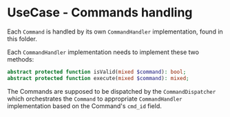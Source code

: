 # UseCase - Commands handling

Each `Command` is handled by its own `CommandHandler` implementation, found in this folder.

Each `CommandHandler` implementation needs to implement these two methods:

```php
abstract protected function isValid(mixed $command): bool;
abstract protected function execute(mixed $command): mixed;
```

The Commands are supposed to be dispatched by the `CommandDispatcher` which orchestrates the `Command` to appropriate `CommandHandler` implementation based on the Command's `cmd_id` field.
